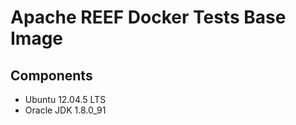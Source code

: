 Apache REEF Docker Tests Base Image
===============================================

Components
----------

* Ubuntu 12.04.5 LTS
* Oracle JDK 1.8.0_91

